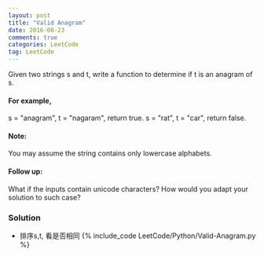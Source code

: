 ```yaml
---
layout: post
title: "Valid Anagram"
date: 2016-08-23
comments: true
categories: LeetCode
tag: LeetCode
---
```





Given two strings s and t, write a function to determine if t is an anagram of s.

#### For example,
s = "anagram", t = "nagaram", return true.
s = "rat", t = "car", return false.

#### Note:
You may assume the string contains only lowercase alphabets.

#### Follow up:
What if the inputs contain unicode characters? How would you adapt your solution to such case?

<!--more-->
### Solution
* 排序s,t, 看是否相同
{% include_code LeetCode/Python/Valid-Anagram.py %}
